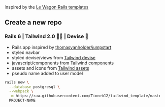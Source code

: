 Inspired by the [Le Wagon Rails templates](https://github.com/lewagon/rails-templates)

## Create a new repo

### Rails 6 | Tailwind 2.0 🏳️‍🌈 | Devise 🔐
- Rails app inspired by [thomasvanholder/jumpstart](https://github.com/thomasvanholder/jumpstart)
- styled navbar
- styled devise/views from [Tailwind devise](https://github.com/Tioneb12/tailwind_devise)
- javascript/components from [Tailwind components](https://github.com/Tioneb12/tailwind_components)
- assets and icons from [Tailwind assets](https://github.com/Tioneb12/tailwind_assets)
- pseudo name added to user model

```bash
rails new \
  --database postgresql \
  --webpack \
  -m https://raw.githubusercontent.com/Tioneb12/tailwind_template/master/template.rb \
  PROJECT-NAME
```
